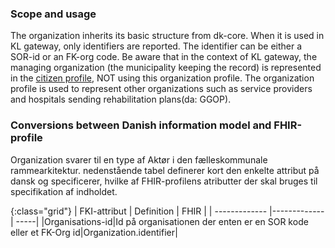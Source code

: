 ### Scope and usage
The organization inherits its basic structure from dk-core. When it is used in KL gateway, only identifiers are reported.  The identifier can be either a SOR-id or an FK-org code.
Be aware that in the context of KL gateway, the managing organization (the municipality keeping the record) is represented in the [citizen profile]( StructureDefinition-klgateway-care-citizen.html), NOT using this organization profile. The organization profile is used to represent other organizations such as service providers and hospitals sending rehabilitation plans(da: GGOP).


### Conversions between Danish information model and FHIR-profile
Organization svarer til en type af Aktør i den fælleskommunale rammearkitektur.
nedenstående tabel definerer kort den enkelte attribut på dansk og specificerer, hvilke af FHIR-profilens atributter der skal bruges til specifikation af indholdet. 

{:class="grid"}
|   FKI-attribut      | Definition        | FHIR  |
| ------------- |-------------| -----|
|Organisations-id|Id på organisationen der enten er en SOR kode eller et FK-Org id|Organization.identifier|

